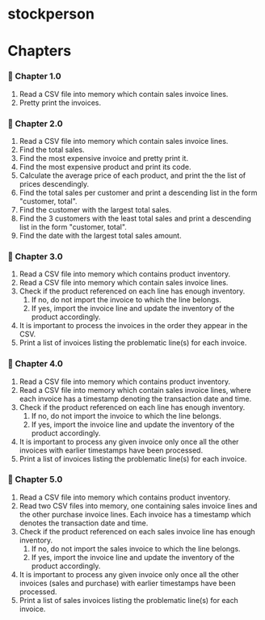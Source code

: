 # stockperson

# Chapters

### 📗 Chapter 1.0

1. Read a CSV file into memory which contain sales invoice lines.
2. Pretty print the invoices.

### 📗 Chapter 2.0

1. Read a CSV file into memory which contain sales invoice lines.
2. Find the total sales.
3. Find the most expensive invoice and pretty print it.
4. Find the most expensive product and print its code.
5. Calculate the average price of each product, and print the the list of prices descendingly.
6. Find the total sales per customer and print a descending list in the form "customer, total".
7. Find the customer with the largest total sales.
8. Find the 3 customers with the least total sales and print a descending list in the form "customer, total".
9. Find the date with the largest total sales amount.

### 📗 Chapter 3.0
1. Read a CSV file into memory which contains product inventory.
2. Read a CSV file into memory which contain sales invoice lines.
3. Check if the product referenced on each line has enough inventory.
   1. If no, do not import the invoice to which the line belongs.
   2. If yes, import the invoice line and update the inventory of the product
      accordingly.
4. It is important to process the invoices in the order they appear in the CSV.
5. Print a list of invoices listing the problematic line(s) for each invoice.

### 📗 Chapter 4.0

1. Read a CSV file into memory which contains product inventory.
2. Read a CSV file into memory which contain sales invoice lines, where each invoice has a timestamp denoting the transaction date and time.
3. Check if the product referenced on each line has enough inventory.
   1. If no, do not import the invoice to which the line belongs.
   2. If yes, import the invoice line and update the inventory of the product
      accordingly.
4. It is important to process any given invoice only once all the other invoices with earlier timestamps have been processed.
5. Print a list of invoices listing the problematic line(s) for each invoice.

### 📗 Chapter 5.0

1. Read a CSV file into memory which contains product inventory.
2. Read two CSV files into memory, one containing sales invoice lines and the other purchase invoice lines. Each invoice has a timestamp which denotes the transaction date and time.
3. Check if the product referenced on each sales invoice line has enough inventory.
   1. If no, do not import the sales invoice to which the line belongs.
   2. If yes, import the invoice line and update the inventory of the product
      accordingly.
4. It is important to process any given invoice only once all the other invoices (sales and purchase) with earlier timestamps have been processed.
5. Print a list of sales invoices listing the problematic line(s) for each invoice.
